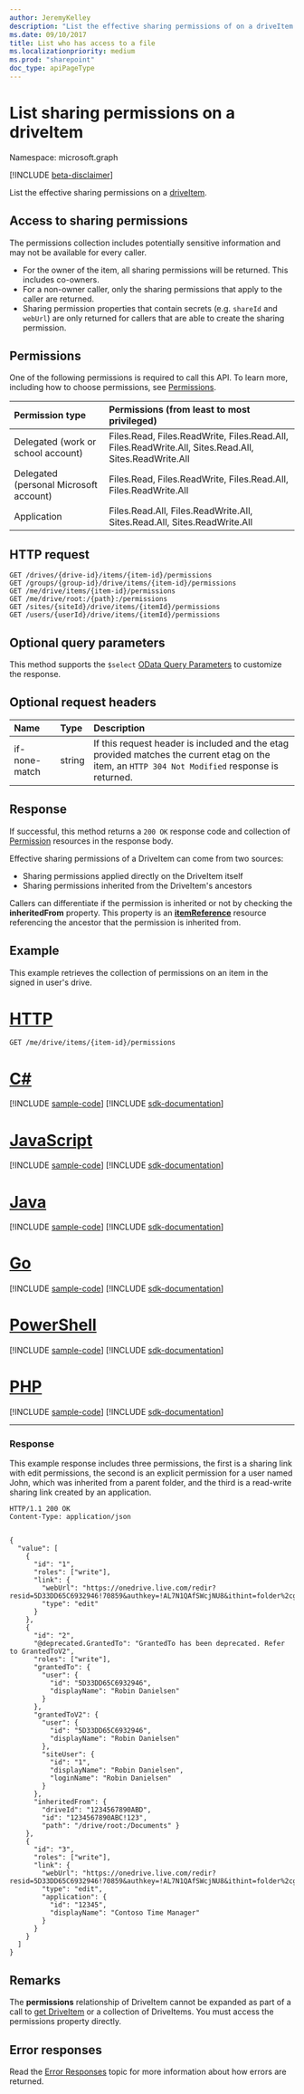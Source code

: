 ```yaml
---
author: JeremyKelley
description: "List the effective sharing permissions of on a driveItem."
ms.date: 09/10/2017
title: List who has access to a file
ms.localizationpriority: medium
ms.prod: "sharepoint"
doc_type: apiPageType
---
```

# List sharing permissions on a driveItem

Namespace: microsoft.graph

[!INCLUDE [beta-disclaimer](../../includes/beta-disclaimer.md)]

List the effective sharing permissions on a [driveItem](../resources/driveitem.md).

## Access to sharing permissions

The permissions collection includes potentially sensitive information and may not be available for every caller.

* For the owner of the item, all sharing permissions will be returned. This includes co-owners.
* For a non-owner caller, only the sharing permissions that apply to the caller are returned.
* Sharing permission properties that contain secrets (e.g. `shareId` and `webUrl`) are only returned for callers that are able to create the sharing permission.

## Permissions

One of the following permissions is required to call this API. To learn more, including how to choose permissions, see [Permissions](/graph/permissions-reference).

|Permission type      | Permissions (from least to most privileged)              |
|:--------------------|:---------------------------------------------------------|
|Delegated (work or school account) | Files.Read, Files.ReadWrite, Files.Read.All, Files.ReadWrite.All, Sites.Read.All, Sites.ReadWrite.All    |
|Delegated (personal Microsoft account) | Files.Read, Files.ReadWrite, Files.Read.All, Files.ReadWrite.All    |
|Application | Files.Read.All, Files.ReadWrite.All, Sites.Read.All, Sites.ReadWrite.All |

## HTTP request

<!-- { "blockType": "ignored" } -->

```http
GET /drives/{drive-id}/items/{item-id}/permissions
GET /groups/{group-id}/drive/items/{item-id}/permissions
GET /me/drive/items/{item-id}/permissions
GET /me/drive/root:/{path}:/permissions
GET /sites/{siteId}/drive/items/{itemId}/permissions
GET /users/{userId}/drive/items/{itemId}/permissions
```

## Optional query parameters

This method supports the `$select` [OData Query Parameters](/graph/query-parameters) to customize the response.

## Optional request headers

| Name          | Type   | Description                                                                                                                                     |
|:--------------|:-------|:------------------------------------------------------------------------------------------------------------------------------------------------|
| if-none-match | string | If this request header is included and the etag provided matches the current etag on the item, an `HTTP 304 Not Modified` response is returned. |

## Response

If successful, this method returns a `200 OK` response code and collection of [Permission](../resources/permission.md) resources in the response body.

Effective sharing permissions of a DriveItem can come from two sources:

* Sharing permissions applied directly on the DriveItem itself
* Sharing permissions inherited from the DriveItem's ancestors

Callers can differentiate if the permission is inherited or not by checking the **inheritedFrom** property.
This property is an [**itemReference**](../resources/itemreference.md) resource referencing the ancestor that the permission is inherited from.

## Example

This example retrieves the collection of permissions on an item in the signed in user's drive.


# [HTTP](#tab/http)
<!-- { "blockType": "request", "name": "get-item-permissions", "scopes": "files.read" } -->

```msgraph-interactive
GET /me/drive/items/{item-id}/permissions
```

# [C#](#tab/csharp)
[!INCLUDE [sample-code](../includes/snippets/csharp/get-item-permissions-csharp-snippets.md)]
[!INCLUDE [sdk-documentation](../includes/snippets/snippets-sdk-documentation-link.md)]

# [JavaScript](#tab/javascript)
[!INCLUDE [sample-code](../includes/snippets/javascript/get-item-permissions-javascript-snippets.md)]
[!INCLUDE [sdk-documentation](../includes/snippets/snippets-sdk-documentation-link.md)]

# [Java](#tab/java)
[!INCLUDE [sample-code](../includes/snippets/java/get-item-permissions-java-snippets.md)]
[!INCLUDE [sdk-documentation](../includes/snippets/snippets-sdk-documentation-link.md)]

# [Go](#tab/go)
[!INCLUDE [sample-code](../includes/snippets/go/get-item-permissions-go-snippets.md)]
[!INCLUDE [sdk-documentation](../includes/snippets/snippets-sdk-documentation-link.md)]

# [PowerShell](#tab/powershell)
[!INCLUDE [sample-code](../includes/snippets/powershell/get-item-permissions-powershell-snippets.md)]
[!INCLUDE [sdk-documentation](../includes/snippets/snippets-sdk-documentation-link.md)]

# [PHP](#tab/php)
[!INCLUDE [sample-code](../includes/snippets/php/get-item-permissions-php-snippets.md)]
[!INCLUDE [sdk-documentation](../includes/snippets/snippets-sdk-documentation-link.md)]

---

### Response

This example response includes three permissions, the first is a sharing link with edit permissions, the second is an explicit permission for a user named John, which was inherited from a parent folder, and the third is a read-write sharing link created by an application.

<!-- {"blockType": "response", "@odata.type": "Collection(microsoft.graph.permission)", "truncated": true} -->

```http
HTTP/1.1 200 OK
Content-Type: application/json


{
  "value": [
    {
      "id": "1",
      "roles": ["write"],
      "link": {
        "webUrl": "https://onedrive.live.com/redir?resid=5D33DD65C6932946!70859&authkey=!AL7N1QAfSWcjNU8&ithint=folder%2cgif",
        "type": "edit"
      }
    },
    {
      "id": "2",
      "@deprecated.GrantedTo": "GrantedTo has been deprecated. Refer to GrantedToV2",
      "roles": ["write"],
      "grantedTo": {
        "user": {
          "id": "5D33DD65C6932946",
          "displayName": "Robin Danielsen"
        }
      },
      "grantedToV2": {
        "user": {
          "id": "5D33DD65C6932946",
          "displayName": "Robin Danielsen"
        },
        "siteUser": {
          "id": "1",
          "displayName": "Robin Danielsen",
          "loginName": "Robin Danielsen"
        }
      },
      "inheritedFrom": {
        "driveId": "1234567890ABD",
        "id": "1234567890ABC!123",
        "path": "/drive/root:/Documents" }
    },
    {
      "id": "3",
      "roles": ["write"],
      "link": {
        "webUrl": "https://onedrive.live.com/redir?resid=5D33DD65C6932946!70859&authkey=!AL7N1QAfSWcjNU8&ithint=folder%2cgif",
        "type": "edit",
        "application": {
          "id": "12345",
          "displayName": "Contoso Time Manager"
        }
      }
    }
  ]
}
```

## Remarks

The **permissions** relationship of DriveItem cannot be expanded as part of a call to [get DriveItem](driveitem-get.md) or a collection of DriveItems.
You must access the permissions property directly.

## Error responses

Read the [Error Responses][error-response] topic for more information about
how errors are returned.

[error-response]: /graph/errors

<!--
{
  "type": "#page.annotation",
  "description": "List an item's permissions",
  "keywords": "permission, permissions, sharing",
  "section": "documentation",
  "tocPath": "Sharing/Permissions",
  "suppressions": [
  ]
}
-->
